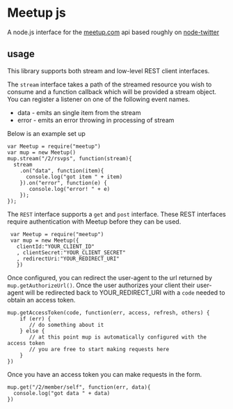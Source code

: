 # Meetup js

A node.js interface for the [meetup.com](http://www.meetup.com/) api based roughly on [node-twitter](https://github.com/jdub/node-twitter)

## usage

This library supports both stream and low-level REST client interfaces.

The `stream` interface takes a path of the streamed resource you wish to consume and a function callback which will be provided a stream object. You can register a listener on one of the following event names.

* data - emits an single item from the stream
* error - emits an error throwing in processing of stream

Below is an example set up

    var Meetup = require("meetup")
    var mup = new Meetup()
    mup.stream("/2/rsvps", function(stream){
      stream
        .on("data", function(item){
          console.log("got item " + item)
        }).on("error", function(e) {
           console.log("error! " + e)
        });
    });    

The `REST` interface supports a `get` and `post` interface. 
These REST interfaces require authentication with Meetup before they can be used.

     var Meetup = require("meetup")
     var mup = new Meetup({
       clientId:"YOUR_CLIENT_ID"
       , clientSecret:"YOUR_CLIENT_SECRET"
       , redirectUri:"YOUR_REDIRECT_URI"
       })

Once configured, you can redirect the user-agent to the url returned by `mup.getAuthorizeUrl()`. Once the user authorizes your client their user-agent will be redirected back to YOUR_REDIRECT_URI with a `code` needed to obtain an access token.

    mup.getAccessToken(code, function(err, access, refresh, others) {
        if (err) {
           // do something about it
        } else {
           // at this point mup is automatically configured with the access token
           // you are free to start making requests here
        }
    })
    
Once you have an access token you can make requests in the form.

    mup.get("/2/member/self", function(err, data){
      console.log("got data " + data)
    })
